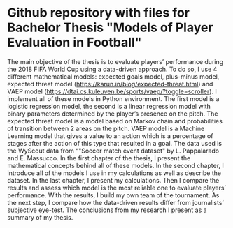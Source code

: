 # Github repository with files for Bachelor Thesis "Models of Player Evaluation in Football"

The main objective of the thesis is to evaluate players’  performance during the 2018 FIFA World Cup using a data-driven approach. To do so, I use 4 different mathematical models: expected goals model, plus-minus model, expected threat model (https://karun.in/blog/expected-threat.html) and VAEP model (https://dtai.cs.kuleuven.be/sports/vaep/?toggle=scroller). I implement all of these models in Python environment. The first model is a logistic regression model, the second is a linear regression model with binary parameters determined by the player’s presence on the pitch. The expected threat model is a model based on Markov chain and probabilities of transition between 2 areas on the pitch. VAEP model is a Machine Learning model that gives a value to an action which is a percentage of stages after the action of this type that resulted in a goal. The data used is the WyScout data from “"Soccer match event dataset" by L. Pappalarado and E. Massucco. In the first chapter of the thesis, I present the mathematical concepts behind all of these models. In the second chapter, I introduce all of the models I use in my calculations as well as describe the dataset. In the last chapter, I present my calculations. Then I compare the results and assess which model is the most reliable one to evaluate players’  performance. With the results, I build my own team of the tournament. As the next step, I compare how the data-driven results differ from journalists’  subjective eye-test. The conclusions from my research I present as a summary of my thesis.
